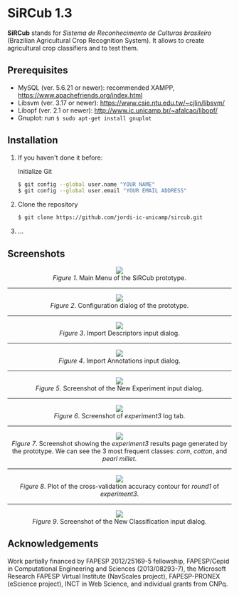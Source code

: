 # SiRCub 1.3

**SiRCub** stands for *Sistema de Reconhecimento de Culturas brasileiro* (Brazilian Agricultural Crop Recognition System).
It allows to create agricultural crop classifiers and to test them.

## Prerequisites

* MySQL (ver. 5.6.21 or newer): recommended XAMPP, https://www.apachefriends.org/index.html
* Libsvm (ver. 3.17 or newer): https://www.csie.ntu.edu.tw/~cjlin/libsvm/
* Libopf (ver. 2.1 or newer): http://www.ic.unicamp.br/~afalcao/libopf/
* Gnuplot: run `$ sudo apt-get install gnuplot`

## Installation

1. If you haven't done it before:

   Initialize Git  
   ```bash
   $ git config --global user.name "YOUR NAME"
   $ git config --global user.email "YOUR EMAIL ADDRESS"
   ```

2. Clone the repository

   ```bash
   $ git clone https://github.com/jordi-ic-unicamp/sircub.git
   ```

3. ...













## Screenshots

<p align="center">
<img src="https://raw.githubusercontent.com/jordi-ic-unicamp/sircub/master/fig/screenshots/main_menu.png" />
<br />
<i>Figure 1</i>. Main Menu of the SiRCub prototype.
</p>

---

<p align="center">
<img src="https://raw.githubusercontent.com/jordi-ic-unicamp/sircub/master/fig/screenshots/configuration.png" />
<br />
<i>Figure 2</i>. Configuration dialog of the prototype.
</p>

---

<p align="center">
<img src="https://raw.githubusercontent.com/jordi-ic-unicamp/sircub/master/fig/screenshots/import_descriptors.png" />
<br />
<i>Figure 3</i>. Import Descriptors input dialog.
</p>

---

<p align="center">
<img src="https://raw.githubusercontent.com/jordi-ic-unicamp/sircub/master/fig/screenshots/import_annotations.png" />
<br />
<i>Figure 4</i>. Import Annotations input dialog.
</p>

---

<p align="center">
<img src="https://raw.githubusercontent.com/jordi-ic-unicamp/sircub/master/fig/screenshots/new_experiment.png" />
<br />
<i>Figure 5</i>. Screenshot of the New Experiment input dialog.
</p>

---

<p align="center">
<img src="https://raw.githubusercontent.com/jordi-ic-unicamp/sircub/master/fig/screenshots/log_tab.png" />
<br />
<i>Figure 6</i>. Screenshot of <i>experiment3</i> log tab.
</p>

---

<p align="center">
<img src="https://raw.githubusercontent.com/jordi-ic-unicamp/sircub/master/fig/screenshots/results_tab.png" />
<br />
<i>Figure 7</i>. Screenshot showing the <i>experiment3</i> results page generated by the prototype.
We can see the 3 most frequent classes: <i>corn</i>, <i>cotton</i>, and <i>pearl millet</i>.
</p>

---

<p align="center">
<img src="https://raw.githubusercontent.com/jordi-ic-unicamp/sircub/master/fig/training_txt_scale_margins.png" />
<br />
<i>Figure 8</i>. Plot of the cross-validation accuracy contour for <i>round1</i> of <i>experiment3</i>.
</p>

---

<p align="center">
<img src="https://raw.githubusercontent.com/jordi-ic-unicamp/sircub/master/fig/screenshots/new_classification.png" />
<br />
<i>Figure 9</i>. Screenshot of the New Classification input dialog.
</p>

## Acknowledgements

Work partially financed by FAPESP 2012/25169-5 fellowship, FAPESP/Cepid in Computational Engineering and Sciences (2013/08293-7), the Microsoft Research FAPESP Virtual Institute (NavScales project), FAPESP-PRONEX (eScience project), INCT in Web Science, and individual grants from CNPq.

